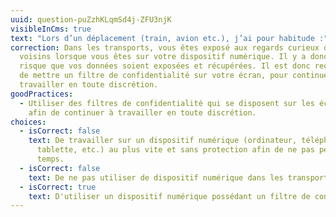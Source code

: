 ```yaml
---
uuid: question-puZzhKLqmSd4j-ZFU3njK
visibleInCms: true
text: "Lors d’un déplacement (train, avion etc.), j’ai pour habitude :"
correction: Dans les transports, vous êtes exposé aux regards curieux de vos
  voisins lorsque vous êtes sur votre dispositif numérique. Il y a donc un
  risque que vos données soient exposées et récupérées. Il est donc recommandé
  de mettre un filtre de confidentialité sur votre écran, pour continuer de
  travailler en toute discrétion.
goodPractices:
  - Utiliser des filtres de confidentialité qui se disposent sur les écrans,
    afin de continuer à travailler en toute discrétion.
choices:
  - isCorrect: false
    text: De travailler sur un dispositif numérique (ordinateur, téléphone,
      tablette, etc.) au plus vite et sans protection afin de ne pas perdre de
      temps.
  - isCorrect: false
    text: De ne pas utiliser de dispositif numérique dans les transports.
  - isCorrect: true
    text: D'utiliser un dispositif numérique possédant un filtre de confidentialité.
---
```

